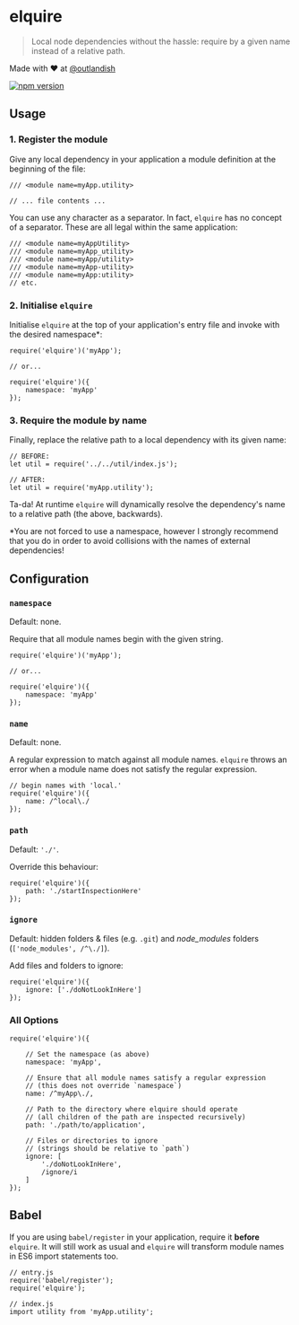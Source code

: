 # elquire

> Local node dependencies without the hassle: require by a given name instead of a relative path.

Made with ❤ at [@outlandish](http://www.twitter.com/outlandish)

<a href="http://badge.fury.io/js/elquire"><img alt="npm version" src="https://badge.fury.io/js/elquire.svg"></a>

## Usage

### 1. Register the module

Give any local dependency in your application a module definition at the beginning of the file:

    /// <module name=myApp.utility>

    // ... file contents ...

You can use any character as a separator. In fact, `elquire` has no concept of a separator. These are all legal within the same application:

    /// <module name=myAppUtility>
    /// <module name=myApp_utility>
    /// <module name=myApp/utility>
    /// <module name=myApp-utility>
    /// <module name=myApp:utility>
    // etc.

### 2. Initialise `elquire`

Initialise `elquire` at the top of your application's entry file and invoke with the desired namespace*:

    require('elquire')('myApp');

    // or...

    require('elquire')({
        namespace: 'myApp'
    });

### 3. Require the module by name

Finally, replace the relative path to a local dependency with its given name:

    // BEFORE:
    let util = require('../../util/index.js');

    // AFTER:
    let util = require('myApp.utility');

Ta-da! At runtime `elquire` will dynamically resolve the dependency's name to a relative path (the above, backwards).

*You are not forced to use a namespace, however I strongly recommend that you do in order to
avoid collisions with the names of external dependencies!

## Configuration

### `namespace`

Default: none.

Require that all module names begin with the given string.

    require('elquire')('myApp');

    // or...

    require('elquire')({
        namespace: 'myApp'
    });

### `name`

Default: none.

A regular expression to match against all module names.
`elquire` throws an error when a module name does not satisfy the regular expression.

    // begin names with 'local.'
    require('elquire')({
        name: /^local\./ 
    });

### `path`

Default: `'./'`.

Override this behaviour:

    require('elquire')({
        path: './startInspectionHere'
    });

### `ignore`

Default: hidden folders & files (e.g. `.git`) and *node_modules* folders (`['node_modules', /^\./]`).

Add files and folders to ignore:

    require('elquire')({
        ignore: ['./doNotLookInHere']
    });

### All Options

    require('elquire')({

        // Set the namespace (as above)
        namespace: 'myApp',

        // Ensure that all module names satisfy a regular expression
        // (this does not override `namespace`)
        name: /^myApp\./,

        // Path to the directory where elquire should operate
        // (all children of the path are inspected recursively)
        path: './path/to/application',

        // Files or directories to ignore
        // (strings should be relative to `path`)
        ignore: [
            './doNotLookInHere',
            /ignore/i
        ]
    });

## Babel

If you are using `babel/register` in your application, require it __before__ `elquire`. It will still
work as usual and `elquire` will transform module names in ES6 import statements too.

    // entry.js
    require('babel/register');
    require('elquire');

    // index.js
    import utility from 'myApp.utility';
